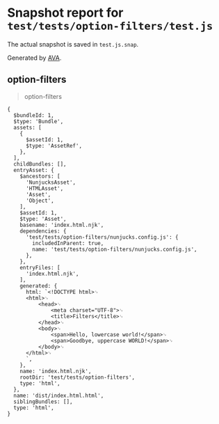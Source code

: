 # Snapshot report for `test/tests/option-filters/test.js`

The actual snapshot is saved in `test.js.snap`.

Generated by [AVA](https://avajs.dev).

## option-filters

> option-filters

    {
      $bundleId: 1,
      $type: 'Bundle',
      assets: [
        {
          $assetId: 1,
          $type: 'AssetRef',
        },
      ],
      childBundles: [],
      entryAsset: {
        $ancestors: [
          'NunjucksAsset',
          'HTMLAsset',
          'Asset',
          'Object',
        ],
        $assetId: 1,
        $type: 'Asset',
        basename: 'index.html.njk',
        dependencies: {
          'test/tests/option-filters/nunjucks.config.js': {
            includedInParent: true,
            name: 'test/tests/option-filters/nunjucks.config.js',
          },
        },
        entryFiles: [
          'index.html.njk',
        ],
        generated: {
          html: `<!DOCTYPE html>␊
          <html>␊
              <head>␊
                  <meta charset="UTF-8">␊
                  <title>Filters</title>␊
              </head>␊
              <body>␊
                  <span>Hello, lowercase world!</span>␊
                  <span>Goodbye, uppercase WORLD!</span>␊
              </body>␊
          </html>␊
          `,
        },
        name: 'index.html.njk',
        rootDir: 'test/tests/option-filters',
        type: 'html',
      },
      name: 'dist/index.html.html',
      siblingBundles: [],
      type: 'html',
    }

